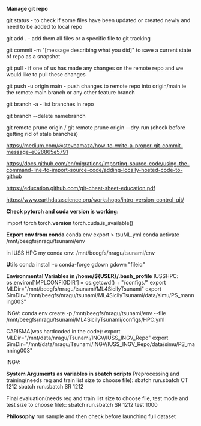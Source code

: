 **Manage git repo**

git status - to check if some files have been updated or created newly and need to be added to local repo

git add . - add them all files or a specific file to git tracking

git commit -m "[message describing what you did]" to save a current state of repo as a snapshot

git pull - if one of us has made any changes on the remote repo and we would like to pull these changes

git push -u origin main - push changes to remote repo into origin/main ie the remote main branch or any other feature branch

git branch -a - list branches in repo

git branch --delete namebranch

git remote prune origin /  git remote prune origin --dry-run (check before getting rid of stale branches)

https://medium.com/@steveamaza/how-to-write-a-proper-git-commit-message-e028865e5791

https://docs.github.com/en/migrations/importing-source-code/using-the-command-line-to-import-source-code/adding-locally-hosted-code-to-github

https://education.github.com/git-cheat-sheet-education.pdf

https://www.earthdatascience.org/workshops/intro-version-control-git/

**Check pytorch and cuda version is working:**

import torch
torch.__version__
torch.cuda.is_available()

**Export env from conda**
conda env export > tsuML.yml
conda activate /mnt/beegfs/nragu/tsunami/env

in IUSS HPC my conda env: /mnt/beegfs/nragu/tsunami/env

**Utils**
conda install -c conda-forge gdown
gdown "fileid"

**Environmental Variables in /home/${USER}/.bash_profile**
IUSSHPC:
os.environ['MPLCONFIGDIR'] = os.getcwd() + "/configs/"
export MLDir="/mnt/beegfs/nragu/tsunami/ML4SicilyTsunami"
export SimDir="/mnt/beegfs/nragu/tsunami/ML4SicilyTsunami/data/simu/PS_manning003"

INGV:
conda env create -p /mnt/beegfs/nragu/tsunami/env --file /mnt/beegfs/nragu/tsunami/ML4SicilyTsunami/configs/HPC.yml

CARISMA(was hardcoded in the code):
export MLDir="/mnt/data/nragu/Tsunami/INGV/IUSS_INGV_Repo"
export SimDir="/mnt/data/nragu/Tsunami/INGV/IUSS_INGV_Repo/data/simu/PS_manning003"

INGV:

**System Arguments as variables in sbatch scripts**
Preprocessing and training(needs reg and train list size to choose file):
sbatch run.sbatch CT 1212 
sbatch run.sbatch SR 1212

Final evaluation(needs reg and train list size to choose file, test mode and test size to choose file)::
sbatch run.sbatch SR 1212 test 1000

**Philosophy**
run sample and then check before launching full dataset
